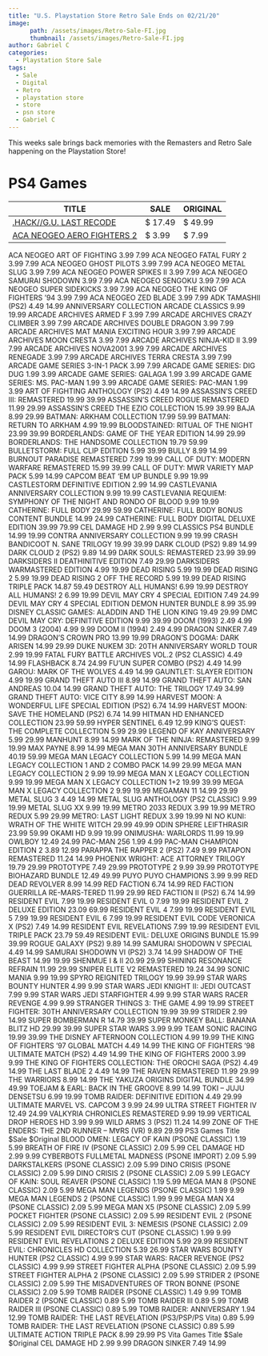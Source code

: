 ```yaml
---
title: "U.S. Playstation Store Retro Sale Ends on 02/21/20"
image:
      path: /assets/images/Retro-Sale-FI.jpg
      thumbnail: /assets/images/Retro-Sale-FI.jpg
author: Gabriel C
categories:
  - Playstation Store Sale
tags:
  - Sale
  - Digital
  - Retro
  - playstation store
  - store
  - psn store
  - Gabriel C
---
```

This weeks sale brings back memories with the Remasters and Retro Sale happening on the Playstation Store!


# PS4 Games

| TITLE         | SALE |  ORIGINAL                                                      |
|------------------|--------|--------------------------------------------------------------|
| [.HACK//G.U. LAST RECODE](#) | $ 17.49 | $ 49.99 |
| [ACA NEOGEO AERO FIGHTERS 2](#) | $ 3.99 | $ 7.99 |
ACA NEOGEO ART OF FIGHTING	3.99	7.99
ACA NEOGEO FATAL FURY 2	3.99	7.99
ACA NEOGEO GHOST PILOTS	3.99	7.99
ACA NEOGEO METAL SLUG	3.99	7.99
ACA NEOGEO POWER SPIKES II	3.99	7.99
ACA NEOGEO SAMURAI SHODOWN	3.99	7.99
ACA NEOGEO SENGOKU	3.99	7.99
ACA NEOGEO SUPER SIDEKICKS	3.99	7.99
ACA NEOGEO THE KING OF FIGHTERS ’94	3.99	7.99
ACA NEOGEO ZED BLADE	3.99	7.99
ADK TAMASHII (PS2)	4.49	14.99
ANNIVERSARY COLLECTION ARCADE CLASSICS	9.99	19.99
ARCADE ARCHIVES ARMED F	3.99	7.99
ARCADE ARCHIVES CRAZY CLIMBER	3.99	7.99
ARCADE ARCHIVES DOUBLE DRAGON	3.99	7.99
ARCADE ARCHIVES MAT MANIA EXCITING HOUR	3.99	7.99
ARCADE ARCHIVES MOON CRESTA	3.99	7.99
ARCADE ARCHIVES NINJA-KID II	3.99	7.99
ARCADE ARCHIVES NOVA2001	3.99	7.99
ARCADE ARCHIVES RENEGADE	3.99	7.99
ARCADE ARCHIVES TERRA CRESTA	3.99	7.99
ARCADE GAME SERIES 3-IN-1 PACK	3.99	7.99
ARCADE GAME SERIES: DIG DUG	1.99	3.99
ARCADE GAME SERIES: GALAGA	1.99	3.99
ARCADE GAME SERIES: MS. PAC-MAN	1.99	3.99
ARCADE GAME SERIES: PAC-MAN	1.99	3.99
ART OF FIGHTING ANTHOLOGY (PS2)	4.49	14.99
ASSASSIN’S CREED III: REMASTERED	19.99	39.99
ASSASSIN’S CREED ROGUE REMASTERED	11.99	29.99
ASSASSIN’S CREED THE EZIO COLLECTION	15.99	39.99
BAJA	8.99	29.99
BATMAN: ARKHAM COLLECTION	17.99	59.99
BATMAN: RETURN TO ARKHAM	4.99	19.99
BLOODSTAINED: RITUAL OF THE NIGHT	23.99	39.99
BORDERLANDS: GAME OF THE YEAR EDITION	14.99	29.99
BORDERLANDS: THE HANDSOME COLLECTION	19.79	59.99
BULLETSTORM: FULL CLIP EDITION	5.99	39.99
BULLY	8.99	14.99
BURNOUT PARADISE REMASTERED	7.99	19.99
CALL OF DUTY: MODERN WARFARE REMASTERED	15.99	39.99
CALL OF DUTY: MWR VARIETY MAP PACK	5.99	14.99
CAPCOM BEAT ‘EM UP BUNDLE	9.99	19.99
CASTLESTORM DEFINITIVE EDITION	2.99	14.99
CASTLEVANIA ANNIVERSARY COLLECTION	9.99	19.99
CASTLEVANIA REQUIEM: SYMPHONY OF THE NIGHT AND RONDO OF BLOOD	9.99	19.99
CATHERINE: FULL BODY	29.99	59.99
CATHERINE: FULL BODY BONUS CONTENT BUNDLE	14.99	24.99
CATHERINE: FULL BODY DIGITAL DELUXE EDITION	39.99	79.99
CEL DAMAGE HD	2.99	9.99
CLASSICS PS4 BUNDLE	14.99	19.99
CONTRA ANNIVERSARY COLLECTION	9.99	19.99
CRASH BANDICOOT N. SANE TRILOGY	19.99	39.99
DARK CLOUD (PS2)	9.89	14.99
DARK CLOUD 2 (PS2)	9.89	14.99
DARK SOULS: REMASTERED	23.99	39.99
DARKSIDERS II DEATHINITIVE EDITION	7.49	29.99
DARKSIDERS WARMASTERED EDITION	4.99	19.99
DEAD RISING	5.99	19.99
DEAD RISING 2	5.99	19.99
DEAD RISING 2 OFF THE RECORD	5.99	19.99
DEAD RISING TRIPLE PACK	14.87	59.49
DESTROY ALL HUMANS!	6.99	19.99
DESTROY ALL HUMANS! 2	6.99	19.99
DEVIL MAY CRY 4 SPECIAL EDITION	7.49	24.99
DEVIL MAY CRY 4 SPECIAL EDITION DEMON HUNTER BUNDLE	8.99	35.99
DISNEY CLASSIC GAMES: ALADDIN AND THE LION KING	19.49	29.99
DMC DEVIL MAY CRY: DEFINITIVE EDITION	9.99	39.99
DOOM (1993)	2.49	4.99
DOOM 3 (2004)	4.99	9.99
DOOM II (1994)	2.49	4.99
DRAGON SINKER	7.49	14.99
DRAGON’S CROWN PRO	13.99	19.99
DRAGON’S DOGMA: DARK ARISEN	14.99	29.99
DUKE NUKEM 3D: 20TH ANNIVERSARY WORLD TOUR	2.99	19.99
FATAL FURY BATTLE ARCHIVES VOL.2 (PS2 CLASSIC)	4.49	14.99
FLASHBACK	8.74	24.99
FU’UN SUPER COMBO (PS2)	4.49	14.99
GAROU: MARK OF THE WOLVES	4.49	14.99
GAUNTLET: SLAYER EDITION	4.99	19.99
GRAND THEFT AUTO III	8.99	14.99
GRAND THEFT AUTO: SAN ANDREAS	10.04	14.99
GRAND THEFT AUTO: THE TRILOGY	17.49	34.99
GRAND THEFT AUTO: VICE CITY	8.99	14.99
HARVEST MOON: A WONDERFUL LIFE SPECIAL EDITION (PS2)	6.74	14.99
HARVEST MOON: SAVE THE HOMELAND (PS2)	6.74	14.99
HITMAN HD ENHANCED COLLECTION	23.99	59.99
HYPER SENTINEL	6.49	12.99
KING’S QUEST: THE COMPLETE COLLECTION	5.99	29.99
LEGEND OF KAY ANNIVERSARY	5.99	29.99
MANHUNT	8.99	14.99
MARK OF THE NINJA: REMASTERED	9.99	19.99
MAX PAYNE	8.99	14.99
MEGA MAN 30TH ANNIVERSARY BUNDLE	40.19	59.99
MEGA MAN LEGACY COLLECTION	5.99	14.99
MEGA MAN LEGACY COLLECTION 1 AND 2 COMBO PACK	14.99	29.99
MEGA MAN LEGACY COLLECTION 2	9.99	19.99
MEGA MAN X LEGACY COLLECTION	9.99	19.99
MEGA MAN X LEGACY COLLECTION 1+2	19.99	39.99
MEGA MAN X LEGACY COLLECTION 2	9.99	19.99
MEGAMAN 11	14.99	29.99
METAL SLUG 3	4.49	14.99
METAL SLUG ANTHOLOGY (PS2 CLASSIC)	9.99	19.99
METAL SLUG XX	9.99	19.99
METRO 2033 REDUX	3.99	19.99
METRO REDUX	5.99	29.99
METRO: LAST LIGHT REDUX	3.99	19.99
NI NO KUNI: WRATH OF THE WHITE WITCH	29.99	49.99
ODIN SPHERE LEIFTHRASIR	23.99	59.99
OKAMI HD	9.99	19.99
ONIMUSHA: WARLORDS	11.99	19.99
OWLBOY	12.49	24.99
PAC-MAN 256	1.99	4.99
PAC-MAN CHAMPION EDITION 2	3.89	12.99
PARAPPA THE RAPPER 2 (PS2)	7.49	9.99
PATAPON REMASTERED	11.24	14.99
PHOENIX WRIGHT: ACE ATTORNEY TRILOGY	19.79	29.99
PROTOTYPE	7.49	29.99
PROTOTYPE 2	9.99	39.99
PROTOTYPE BIOHAZARD BUNDLE	12.49	49.99
PUYO PUYO CHAMPIONS	3.99	9.99
RED DEAD REVOLVER	8.99	14.99
RED FACTION	6.74	14.99
RED FACTION GUERRILLA RE-MARS-TERED	11.99	29.99
RED FACTION II (PS2)	6.74	14.99
RESIDENT EVIL	7.99	19.99
RESIDENT EVIL 0	7.99	19.99
RESIDENT EVIL 2 DELUXE EDITION	23.09	69.99
RESIDENT EVIL 4	7.99	19.99
RESIDENT EVIL 5	7.99	19.99
RESIDENT EVIL 6	7.99	19.99
RESIDENT EVIL CODE VERONICA X (PS2)	7.49	14.99
RESIDENT EVIL REVELATIONS	7.99	19.99
RESIDENT EVIL TRIPLE PACK	23.79	59.49
RESIDENT EVIL: DELUXE ORIGINS BUNDLE	15.99	39.99
ROGUE GALAXY (PS2)	9.89	14.99
SAMURAI SHODOWN V SPECIAL	4.49	14.99
SAMURAI SHODOWN VI (PS2)	3.74	14.99
SHADOW OF THE BEAST	14.99	19.99
SHENMUE I & II	20.99	29.99
SHINING RESONANCE REFRAIN	11.99	29.99
SNIPER ELITE V2 REMASTERED	19.24	34.99
SONIC MANIA	9.99	19.99
SPYRO REIGNITED TRILOGY	19.99	39.99
STAR WARS BOUNTY HUNTER	4.99	9.99
STAR WARS JEDI KNIGHT II: JEDI OUTCAST	7.99	9.99
STAR WARS JEDI STARFIGHTER	4.99	9.99
STAR WARS RACER REVENGE	4.99	9.99
STRANGER THINGS 3: THE GAME	4.99	19.99
STREET FIGHTER: 30TH ANNIVERSARY COLLECTION	19.99	39.99
STRIDER	2.99	14.99
SUPER BOMBERMAN R	14.79	39.99
SUPER MONKEY BALL: BANANA BLITZ HD	29.99	39.99
SUPER STAR WARS	3.99	9.99
TEAM SONIC RACING	19.99	39.99
THE DISNEY AFTERNOON COLLECTION	4.99	19.99
THE KING OF FIGHTERS ’97 GLOBAL MATCH	4.49	14.99
THE KING OF FIGHTERS ’98 ULTIMATE MATCH (PS2)	4.49	14.99
THE KING OF FIGHTERS 2000	3.99	9.99
THE KING OF FIGHTERS COLLECTION: THE OROCHI SAGA (PS2)	4.49	14.99
THE LAST BLADE 2	4.49	14.99
THE RAVEN REMASTERED	11.99	29.99
THE WARRIORS	8.99	14.99
THE YAKUZA ORIGINS DIGITAL BUNDLE	34.99	49.99
TOEJAM & EARL: BACK IN THE GROOVE	8.99	14.99
TOKI – JUJU DENSETSU	6.99	19.99
TOMB RAIDER: DEFINITIVE EDITION	4.49	29.99
ULTIMATE MARVEL VS. CAPCOM 3	9.99	24.99
ULTRA STREET FIGHTER IV	12.49	24.99
VALKYRIA CHRONICLES REMASTERED	9.99	19.99
VERTICAL DROP HEROES HD	3.99	9.99
WILD ARMS 3 (PS2)	11.24	14.99
ZONE OF THE ENDERS: THE 2ND RUNNER – M∀RS (VR)	9.89	29.99
PS3 Games
Title	$Sale	$Original
BLOOD OMEN: LEGACY OF KAIN (PSONE CLASSIC)	1.19	5.99
BREATH OF FIRE IV (PSONE CLASSIC)	2.09	5.99
CEL DAMAGE HD	2.99	9.99
CYBERBOTS FULLMETAL MADNESS (PSONE IMPORT)	2.09	5.99
DARKSTALKERS (PSONE CLASSIC)	2.09	5.99
DINO CRISIS (PSONE CLASSIC)	2.09	5.99
DINO CRISIS 2 (PSONE CLASSIC)	2.09	5.99
LEGACY OF KAIN: SOUL REAVER (PSONE CLASSIC)	1.19	5.99
MEGA MAN 8 (PSONE CLASSIC)	2.09	5.99
MEGA MAN LEGENDS (PSONE CLASSIC)	1.99	9.99
MEGA MAN LEGENDS 2 (PSONE CLASSIC)	1.99	9.99
MEGA MAN X4 (PSONE CLASSIC)	2.09	5.99
MEGA MAN X5 (PSONE CLASSIC)	2.09	5.99
POCKET FIGHTER (PSONE CLASSIC)	2.09	5.99
RESIDENT EVIL 2 (PSONE CLASSIC)	2.09	5.99
RESIDENT EVIL 3: NEMESIS (PSONE CLASSIC)	2.09	5.99
RESIDENT EVIL DIRECTOR’S CUT (PSONE CLASSIC)	1.99	9.99
RESIDENT EVIL REVELATIONS 2 DELUXE EDITION	5.99	29.99
RESIDENT EVIL: CHRONICLES HD COLLECTION	5.39	26.99
STAR WARS BOUNTY HUNTER (PS2 CLASSIC)	4.99	9.99
STAR WARS: RACER REVENGE (PS2 CLASSIC)	4.99	9.99
STREET FIGHTER ALPHA (PSONE CLASSIC)	2.09	5.99
STREET FIGHTER ALPHA 2 (PSONE CLASSIC)	2.09	5.99
STRIDER 2 (PSONE CLASSIC)	2.09	5.99
THE MISADVENTURES OF TRON BONNE (PSONE CLASSIC)	2.09	5.99
TOMB RAIDER (PSONE CLASSIC)	1.49	9.99
TOMB RAIDER 2 (PSONE CLASSIC)	0.89	5.99
TOMB RAIDER III	0.89	5.99
TOMB RAIDER III (PSONE CLASSIC)	0.89	5.99
TOMB RAIDER: ANNIVERSARY	1.94	12.99
TOMB RAIDER: THE LAST REVELATION (PS3/PSP/PS Vita)	0.89	5.99
TOMB RAIDER: THE LAST REVELATION (PSONE CLASSIC)	0.89	5.99
ULTIMATE ACTION TRIPLE PACK	8.99	29.99
PS Vita Games
Title	$Sale	$Original
CEL DAMAGE HD	2.99	9.99
DRAGON SINKER	7.49	14.99
